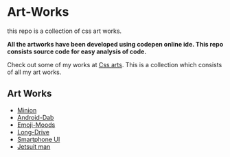 # Art-Works
this repo is a collection of css art works.

**All the artworks have been developed using codepen online ide. This repo consists source code for easy analysis of code.**<br>

Check out some of my works at [Css arts](https://codepen.io/collection/MgWYGL). This is a collection which consists of all my art works.

## Art Works
- [Minion](Art-works/Minion)
- [Android-Dab](Art-works/Android-Dab)
- [Emoji-Moods](Art-works/Mood-Selector)
- [Long-Drive](Art-works/Long-Drive)
- [Smartphone UI](Art-works/Smartphone-UI)
- [Jetsuit man](Art-works/Jetsuit-man)

